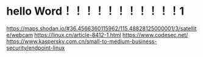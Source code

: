 # hello Word！！！！！！！！！！！1
https://maps.shodan.io/#36.4566360115962/115.48828125000001/3/satellite/webcam
https://linux.cn/article-8412-1.html
https://www.codesec.net/
https://www.kaspersky.com.cn/small-to-medium-business-security/endpoint-linux
